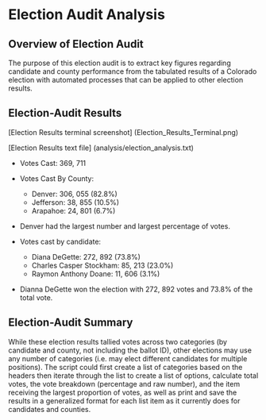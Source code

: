 # Election Audit Analysis

## Overview of Election Audit
The purpose of this election audit is to extract key figures regarding candidate and county performance from the tabulated results of a Colorado election with automated processes that can be applied to other election results.

## Election-Audit Results

[Election Results terminal screenshot] (Election_Results_Terminal.png)

[Election Results text file] (analysis/election_analysis.txt)

* Votes Cast: 369, 711

* Votes Cast By County:

	* Denver: 306, 055 (82.8%)
	* Jefferson: 38, 855 (10.5%)
	* Arapahoe: 24, 801 (6.7%)

* Denver had the largest number and largest percentage of votes. 

* Votes cast by candidate:

	* Diana DeGette: 272, 892 (73.8%)
	* Charles Casper Stockham: 85, 213 (23.0%)
	* Raymon Anthony Doane: 11, 606 (3.1%)

* Dianna DeGette won the election with 272, 892 votes and 73.8% of the total vote.

## Election-Audit Summary
While these election results tallied votes across two categories (by candidate and county, not including the ballot ID), other elections may use any number of categories (i.e. may elect different candidates for multiple positions). The script could first create a list of categories based on the headers then iterate through the list to create a list of options, calculate total votes, the vote breakdown (percentage and raw number), and the item receiving the largest proportion of votes, as well as print and save the results in a generalized format for each list item as it currently does for candidates and counties. 

